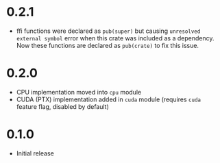 # 0.2.1
* ffi functions were declared as `pub(super)` but causing `unresolved external symbol` error when this crate was included as a dependency. 
Now these functions are declared as `pub(crate)` to fix this issue.

# 0.2.0
* CPU implementation moved into `cpu` module
* CUDA (PTX) implementation added in `cuda` module (requires `cuda` feature flag, disabled by default)

# 0.1.0
* Initial release
